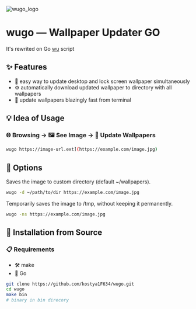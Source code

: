 ![wugo_logo](https://github.com/user-attachments/assets/00770646-61fb-4e1b-98fa-fceeb1cd4aa3)

# wugo — Wallpaper Updater GO
It's rewrited on Go [wu](https://github.com/kostya1F634/wu) script
## ✨ Features
* 🔄 easy way to update desktop and lock screen wallpaper simultaneously
* ⚙️ automatically download updated wallpaper to directory with all wallpapers
* 🚀 update wallpapers blazingly fast from terminal
## 💡 Idea of Usage
### 🌐 Browsing -> 🖼️ See Image -> 🔄 Update Wallpapers
```sh
wugo https://image-url.ext](https://example.com/image.jpg)
```
## 🧰 Options
Saves the image to custom directory (default ~/wallpapers).
```sh
wugo -d ~/path/to/dir https://example.com/image.jpg
```
Temporarily saves the image to /tmp, without keeping it permanently.
```sh
wugo -ns https://example.com/image.jpg
```
## 🔧 Installation from Source
### 📋 Requirements
* 🛠️ make
* 🦫 Go
```sh
git clone https://github.com/kostya1F634/wugo.git
cd wugo
make bin
# binary in bin direcory
```
